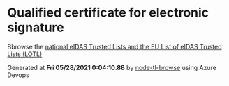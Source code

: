 # Qualified certificate for electronic signature 
 Bbrowse the [national eIDAS Trusted Lists and the EU List of eIDAS Trusted Lists (LOTL)](https://webgate.ec.europa.eu/tl-browser/#/) 
 
 
Generated at **Fri 05/28/2021  0:04:10.88** by [node-tl-browse](https://github.com/ymedlop/node-tl-browser) using Azure Devops 
